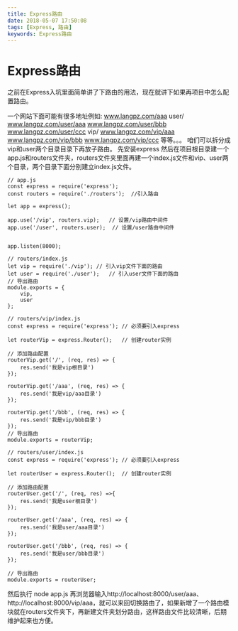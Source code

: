 ```yaml
---
title: Express路由
date: 2018-05-07 17:50:08
tags: [Express, 路由]
keywords: Express路由
---
```

# Express路由
之前在Express入坑里面简单讲了下路由的用法，现在就讲下如果再项目中怎么配置路由。
<!--more-->

一个网站下面可能有很多地址例如:
www.langpz.com/aaa
user/
www.langpz.com/user/aaa
www.langpz.com/user/bbb
www.langpz.com/user/ccc
vip/
www.langpz.com/vip/aaa
www.langpz.com/vip/bbb
www.langpz.com/vip/ccc
等等。。。
咱们可以拆分成vip和user两个目录目录下再放子路由。
先安装express 然后在项目根目录建一个app.js和routers文件夹，routers文件夹里面再建一个index.js文件和vip、user两个目录，两个目录下面分别建立index.js文件。
```
// app.js
const express = require('express');
const routers = require('./routers');  //引入路由

let app = express();

app.use('/vip', routers.vip);   // 设置/vip路由中间件
app.use('/user', routers.user);  // 设置/user路由中间件


app.listen(8000);
```

```
// routers/index.js
let vip = require('./vip'); // 引入vip文件下面的路由
let user = require('./user');   // 引入user文件下面的路由
// 导出路由
module.exports = {
    vip,
    user
};
```

```
// routers/vip/index.js
const express = require('express'); // 必须要引入express

let routerVip = express.Router();   // 创建router实例

// 添加路由配置
routerVip.get('/', (req, res) => {
    res.send('我是vip根目录')
});

routerVip.get('/aaa', (req, res) => {
    res.send('我是vip/aaa目录')
});

routerVip.get('/bbb', (req, res) => {
    res.send('我是vip/bbb目录')
});
// 导出路由
module.exports = routerVip;
```

```
// routers/user/index.js
const express = require('express'); // 必须要引入express

let routerUser = express.Router();  // 创建router实例

// 添加路由配置
routerUser.get('/', (req, res) =>{
    res.send('我是user根目录')
});

routerUser.get('/aaa', (req, res) => {
    res.send('我是user/aaa目录')
});

routerUser.get('/bbb', (req, res) => {
    res.send('我是user/bbb目录')
});

// 导出路由
module.exports = routerUser;
```

然后执行 node app.js 再浏览器输入http://localhost:8000/user/aaa、http://localhost:8000/vip/aaa，就可以来回切换路由了，如果新增了一个路由模块就在routers文件夹下，再新建文件夹划分路由，这样路由文件比较清晰，后期维护起来也方便。